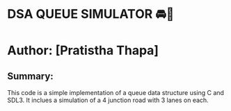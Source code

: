 # DSA QUEUE SIMULATOR 🚘🚥
# Author: [Pratistha Thapa]

## Summary:
This code is a simple implementation of a queue data structure using C and SDL3. 
It inclues a simulation of a 4 junction road with 3 lanes on each.



